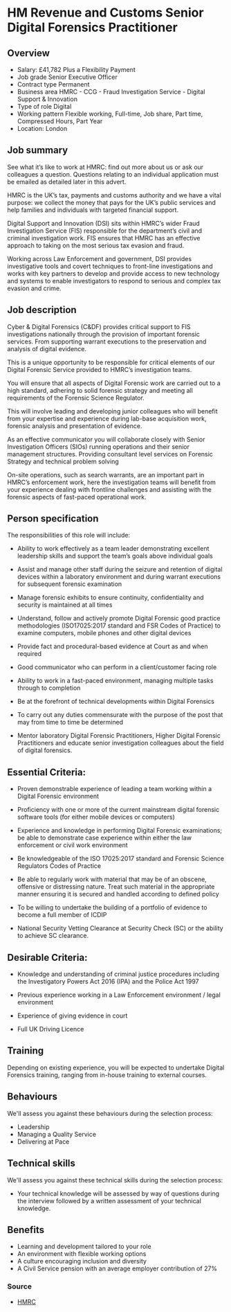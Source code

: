# HM Revenue and Customs Senior Digital Forensics Practitioner

## Overview

* Salary: £41,782 Plus a Flexibility Payment
* Job grade Senior Executive Officer
* Contract type Permanent
* Business area HMRC - CCG - Fraud Investigation Service - Digital Support & Innovation
* Type of role Digital
* Working pattern Flexible working, Full-time, Job share, Part time, Compressed Hours, Part Year
* Location: London

## Job summary
See what it’s like to work at HMRC: find out more about us or ask our colleagues a question. Questions relating to an individual application must be emailed as detailed later in this advert.

HMRC is the UK’s tax, payments and customs authority and we have a vital purpose: we collect the money that pays for the UK’s public services and help families and individuals with targeted financial support.

Digital Support and Innovation (DSI) sits within HMRC’s wider Fraud Investigation Service (FIS) responsible for the department’s civil and criminal investigation work. FIS ensures that HMRC has an effective approach to taking on the most serious tax evasion and fraud.

Working across Law Enforcement and government, DSI provides investigative tools and covert techniques to front-line investigations and works with key partners to develop and provide access to new technology and systems to enable investigators to respond to serious and complex tax evasion and crime.

## Job description
Cyber & Digital Forensics (C&DF) provides critical support to FIS investigations nationally through the provision of important forensic services. From supporting warrant executions to the preservation and analysis of digital evidence.

This is a unique opportunity to be responsible for critical elements of our Digital Forensic Service provided to HMRC’s investigation teams.

You will ensure that all aspects of Digital Forensic work are
carried out to a high standard, adhering to solid forensic strategy and meeting all requirements of the Forensic Science Regulator.

This will involve leading and developing junior colleagues who will benefit from your expertise and experience during lab-base acquisition work, forensic analysis and presentation of evidence.

As an effective communicator you will collaborate closely with Senior Investigation Officers (SIOs) running operations and their senior management structures. Providing consultant level services on Forensic Strategy and technical problem solving

On-site operations, such as search warrants, are an important part in HMRC’s enforcement work, here the investigation teams will benefit from your experience dealing with frontline challenges and assisting with the forensic aspects of fast-paced operational work.

## Person specification
The responsibilities of this role will include:

* Ability to work effectively as a team leader demonstrating excellent leadership skills and support the team’s goals above individual goals

* Assist and manage other staff during the seizure and retention of digital devices within a laboratory environment and during warrant executions for subsequent forensic examination

* Manage forensic exhibits to ensure continuity, confidentiality and security is maintained at all times

* Understand, follow and actively promote Digital Forensic good practice methodologies (ISO17025:2017 standard and FSR Codes of Practice) to examine computers, mobile phones and other digital devices

* Provide fact and procedural-based evidence at Court as and when required

* Good communicator who can perform in a client/customer facing role

* Ability to work in a fast-paced environment, managing multiple tasks through to completion

* Be at the forefront of technical developments within Digital Forensics

* To carry out any duties commensurate with the purpose of the post that may from time to time be determined

* Mentor laboratory Digital Forensic Practitioners, Higher Digital Forensic Practitioners and educate senior investigation colleagues about the field of digital forensics.

## Essential Criteria:
* Proven demonstrable experience of leading a team working within a Digital Forensic environment

* Proficiency with one or more of the current mainstream digital forensic software tools (for either mobile devices or computers)

* Experience and knowledge in performing Digital Forensic examinations; be able to demonstrate case experience within either the law enforcement or civil work environment

* Be knowledgeable of the ISO 17025:2017 standard and Forensic Science Regulators Codes of Practice

* Be able to regularly work with material that may be of an obscene, offensive or distressing nature. Treat such material in the appropriate manner ensuring it is secured and handled according to defined policy

* To be willing to undertake the building of a portfolio of evidence to become a full member of ICDIP

* National Security Vetting Clearance at Security Check (SC) or the ability to achieve SC clearance.

## Desirable Criteria:

* Knowledge and understanding of criminal justice procedures including the Investigatory Powers Act 2016 (IPA) and the Police Act 1997

* Previous experience working in a Law Enforcement environment / legal environment

* Experience of giving evidence in court

* Full UK Driving Licence

## Training

Depending on existing experience, you will be expected to undertake Digital Forensics training, ranging from in-house training to external courses.

## Behaviours
We'll assess you against these behaviours during the selection process:
* Leadership
* Managing a Quality Service
* Delivering at Pace


## Technical skills
We'll assess you against these technical skills during the selection process:

* Your technical knowledge will be assessed by way of questions during the interview followed by a written assessment of your technical knowledge.

## Benefits
* Learning and development tailored to your role
* An environment with flexible working options
* A culture encouraging inclusion and diversity
* A Civil Service pension with an average employer contribution of 27%

### Source
* [HMRC](https://www.civilservicejobs.service.gov.uk/csr/jobs.cgi?jcode=1849966)
